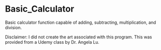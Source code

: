 # Basic_Calculator
Basic calculator function capable of adding, subtracting, multiplication, and division.


Disclaimer:
I did not create the art associated with this program. This was provided from a Udemy class by Dr. Angela Lu.
